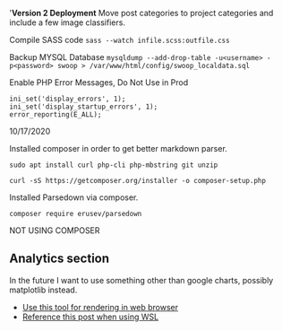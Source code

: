 '**Version 2 Deployment**
Move post categories to project categories and include a few image classifiers.

Compile SASS code 
`sass --watch infile.scss:outfile.css`

Backup MYSQL Database
`mysqldump --add-drop-table -u<username> -p<password> swoop > /var/www/html/config/swoop_localdata.sql`

Enable PHP Error Messages, Do Not Use in Prod
```
ini_set('display_errors', 1);
ini_set('display_startup_errors', 1);
error_reporting(E_ALL);
```
10/17/2020

Installed composer in order to get better markdown parser.

`sudo apt install curl php-cli php-mbstring git unzip`

`curl -sS https://getcomposer.org/installer -o composer-setup.php`

Installed Parsedown via composer.

`composer require erusev/parsedown`

NOT USING COMPOSER

## Analytics section
In the future I want to use something other than google charts, possibly matplotlib instead.

- [Use this tool for rendering in web browser](https://mpld3.github.io/quickstart.html#general-functions)
- [Reference this post when using WSL](https://stackoverflow.com/questions/43397162/show-matplotlib-plots-and-other-gui-in-ubuntu-wsl1-wsl2)
